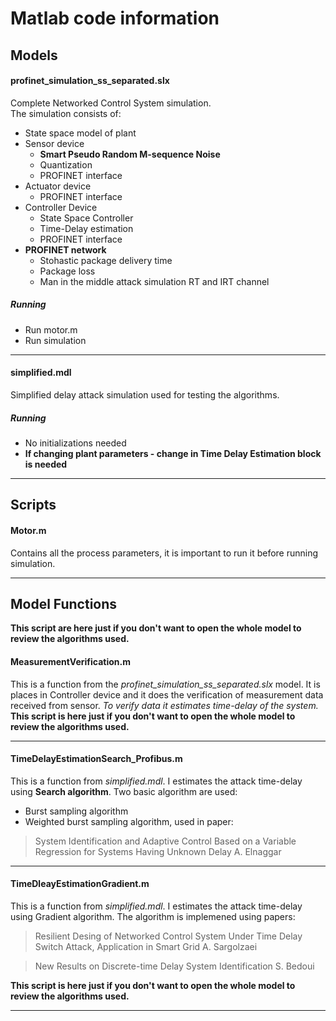 
Matlab code information
===================

Models
--------------
####  profinet_simulation_ss_separated.slx

Complete Networked Control System simulation.  
 The simulation consists of:

 - State space model of plant
 - Sensor device
	 - **Smart Pseudo Random M-sequence Noise**
	 - Quantization
	 - PROFINET interface 
 - Actuator device
	 -  PROFINET interface  
 - Controller Device
	 - State Space Controller 
	 - Time-Delay estimation
	 - PROFINET interface  
 - **PROFINET network**
	 - Stohastic package delivery time
	 - Package loss
	 - Man in the middle attack simulation RT and IRT channel 

##### Running

 - Run  motor.m
 - Run simulation

----------
####   simplified.mdl

Simplified delay attack simulation used for testing the algorithms. 

##### Running
 - No initializations needed
 - **If changing plant parameters - change in Time Delay Estimation block is needed**

----------

Scripts 
-------------
#### Motor.m

Contains all the process parameters, it is important to run it before running simulation.

----------
Model Functions
-------------
**This script are here just if you don't want to open the whole model to review the algorithms used.**

####  MeasurementVerification.m 

This is a function from the *profinet_simulation_ss_separated.slx* model. It is places in Controller device and it does the verification of measurement data received from sensor. 
*To verify data it estimates time-delay of the system.*
**This script is here just if you don't want to open the whole model to review the algorithms used.**

----------
####  TimeDelayEstimationSearch_Profibus.m
This is a function from  *simplified.mdl*. I estimates the attack time-delay using **Search algorithm**. 
Two basic algorithm are used:

 - Burst sampling algorithm 
 - Weighted burst sampling algorithm, used in paper:

> System Identification and Adaptive Control Based on a Variable Regression for Systems Having Unknown Delay
> A. Elnaggar

----------
####  TimeDleayEstimationGradient.m
This is a function from  *simplified.mdl*.  I estimates the attack time-delay using Gradient algorithm. 
The algorithm is implemened using papers:
>Resilient Desing of Networked Control System Under Time Delay Switch Attack, Application in Smart Grid
>A. Sargolzaei

>   New Results on Discrete-time Delay System Identification 
>   S. Bedoui



**This script is here just if you don't want to open the whole model to review the algorithms used.**

----------



